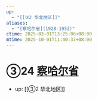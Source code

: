 ```yaml
---
up:
  - "[[③2 华北地区]]"
aliases:
  - "[察哈尔省](1928-1952)"
ctime: 2025-03-01T13:25:06+08:00
mtime: 2025-10-01T11:40:37+08:00
---
```


# ③24 [察哈尔省](1928-1952)

- up: [[③2 华北地区]]
